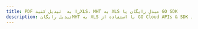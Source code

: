 ---title: PDF را به  تبدیل کنیدXLS، MHT به XLS مبدل رایگان یا GO SDKdescription: تبدیل رایگانMHT به XLS با استفاده از GO Cloud APIs & SDK همچنین اسناد PDF را در Cloud ایجاد، ویرایش و رندر کنید.---
